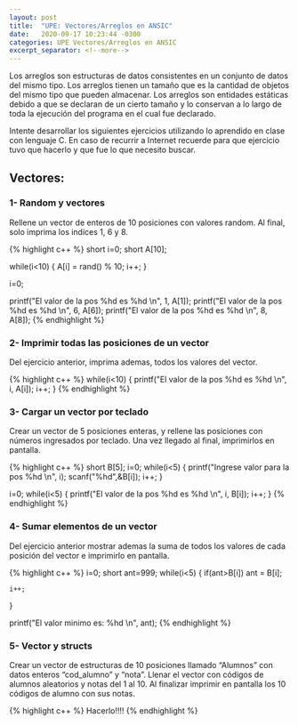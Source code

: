 ```yaml
---
layout: post
title:  "UPE: Vectores/Arreglos en ANSIC"
date:   2020-09-17 10:23:44 -0300
categories: UPE Vectores/Arreglos en ANSIC
excerpt_separator: <!--more-->
---
```


Los arreglos son estructuras de datos consistentes en un conjunto de datos del mismo tipo. Los arreglos tienen un tamaño que es la cantidad de objetos del mismo tipo <!--more--> 
que pueden almacenar. Los arreglos son entidades estáticas debido a que se declaran de un cierto tamaño y lo conservan a lo largo de toda la ejecución del programa en el cual fue declarado.

Intente desarrollar los siguientes ejercicios utilizando lo aprendido en clase con lenguaje C. En caso de recurrir a Internet recuerde para que ejercicio tuvo que hacerlo y que fue lo que necesito buscar.

## Vectores:

### 1- Random y vectores
Rellene un vector de enteros de 10 posiciones con valores random. Al final, solo imprima los indices 1, 6 y 8.

{% highlight c++ %}
short i=0;
short A[10];

while(i<10)
{
    A[i] = rand() % 10;
    i++;
}

i=0;

printf("El valor de la pos %hd es %hd \n", 1, A[1]);
printf("El valor de la pos %hd es %hd \n", 6, A[6]);
printf("El valor de la pos %hd es %hd \n", 8, A[8]);
{% endhighlight %}

### 2- Imprimir todas las posiciones de un vector
Del ejercicio anterior, imprima ademas, todos los valores del vector.

{% highlight c++ %}
while(i<10)
{
    printf("El valor de la pos %hd es %hd \n", i, A[i]);
    i++;
}
{% endhighlight %}

### 3- Cargar un vector por teclado
Crear un vector de 5 posiciones enteras, y rellene las posiciones con números ingresados por teclado. Una vez llegado al final, imprimirlos en pantalla.

{% highlight c++ %}
short B[5];
i=0;
while(i<5)
{
    printf("Ingrese valor para la pos %hd \n", i);
    scanf("%hd",&B[i]);
    i++;
}

i=0;
while(i<5)
{
    printf("El valor de la pos %hd es %hd \n", i, B[i]);
    i++;
}
{% endhighlight %}

### 4- Sumar elementos de un vector
Del ejercicio anterior mostrar ademas la suma de todos los valores de cada posición del vector e imprimirlo en pantalla.

{% highlight c++ %}
i=0;
short ant=999;
while(i<5)
{
    if(ant>B[i])
        ant = B[i];
    
    i++;
}

printf("El valor minimo es: %hd \n", ant);
{% endhighlight %}

### 5- Vector y structs
Crear un vector de estructuras de 10 posiciones llamado “Alumnos” con datos enteros “cod_alumno” y “nota”. Llenar el vector con códigos de alumnos aleatorios y notas del 1 al 10. Al finalizar imprimir en pantalla los 10 códigos de alumno con sus notas.	

{% highlight c++ %}
    Hacerlo!!!!
{% endhighlight %}
